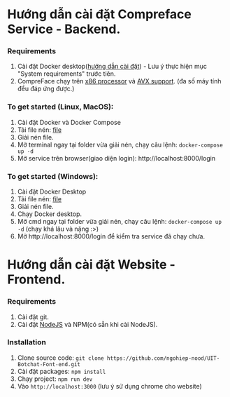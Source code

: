 # Hướng dẫn cài đặt Compreface Service - Backend.

### Requirements

1. Cài đặt Docker desktop([hướng dẫn cài đặt](https://docs.docker.com/desktop/install/windows-install/)) - Lưu ý thực hiện mục "System requirements" trước tiên.
2. CompreFace chạy trên [x86 processor](https://en.wikipedia.org/wiki/X86) và [AVX support](https://en.wikipedia.org/wiki/Advanced_Vector_Extensions). (đa số máy tính đều đáp ứng được.)

### To get started (Linux, MacOS):

1. Cài đặt Docker và Docker Compose
2. Tải file nén: [file](https://github.com/exadel-inc/CompreFace/releases/download/v1.0.1/CompreFace_1.0.1.zip)
3. Giải nén file.
4. Mở terminal ngay tại folder vừa giải nén, chạy câu lệnh: `docker-compose up -d`
5. Mở service trên browser(giao diện login): http://localhost:8000/login

### To get started (Windows):

1. Cài đặt Docker Desktop
2. Tải file nén: [file](https://github.com/exadel-inc/CompreFace/releases/download/v1.0.1/CompreFace_1.0.1.zip)
3. Giải nén file.
4. Chạy Docker desktop.
5. Mở cmd ngay tại folder vừa giải nén, chạy câu lệnh: `docker-compose up -d` (chạy khá lâu và nặng :>)
8. Mở http://localhost:8000/login để kiểm tra service đã chạy chưa.

# Hướng dẫn cài đặt Website  - Frontend.

### Requirements

1. Cài đặt git.
2. Cài đặt [NodeJS](https://nodejs.org/en/) và NPM(có sẵn khi cài NodeJS).

### Installation

1. Clone source code: `git clone https://github.com/ngohiep-nood/UIT-Botchat-Font-end.git`
2. Cài đặt packages: `npm install`
3. Chạy project: `npm run dev`
4. Vào `http://localhost:3000` (lưu ý sử dụng chrome cho website)